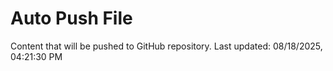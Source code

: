 # Auto Push File

Content that will be pushed to GitHub repository.
Last updated: 08/18/2025, 04:21:30 PM